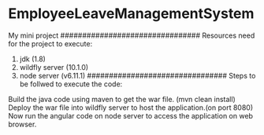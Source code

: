 # EmployeeLeaveManagementSystem
My mini project
################################
Resources need for the project to execute:
1) jdk (1.8) 
2) wildfly server (10.1.0)
3) node server (v6.11.1)
################################
Steps to be follwed to execute the code:

Build the java code using maven to get the war file. (mvn clean install)
Deploy the war file into wildfly server to host the application.(on port 8080)
Now run the angular code on node server to access the application on web browser.




